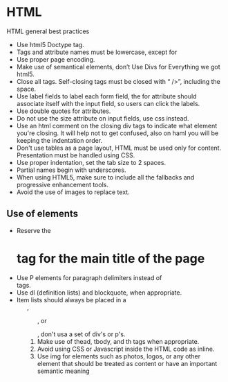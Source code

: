 HTML
========

HTML general best practices

* Use html5 Doctype tag.
* Tags and attribute names must be lowercase, except for <!DOCTYPE html>
* Use proper page encoding.
* Make use of semantical elements, don’t Use Divs for Everything we got html5.
* Close all tags. Self-closing tags must be closed with “ />”, including the space.
* Use label fields to label each form field, the for attribute should associate itself with the input field, so users can click the labels.
* Use double quotes for attributes.
* Do not use the size attribute on input fields, use css instead.
* Use an html comment on the closing div tags to indicate what element you're closing. It will help not to get confused, also on haml you will be keeping the indentation order.
* Don't use tables as a page layout, HTML must be used only for content. Presentation must be handled using CSS.
* Use proper indentation, set the tab size to 2 spaces.
* Partial names begin with underscores.
* When using HTML5, make sure to include all the fallbacks and progressive enhancement tools.
* Avoid the use of images to replace text.



Use of elements
-------

* Reserve the <h1> tag for the main title of the page
* Use P elements for paragraph delimiters instead of <br> tags.
* Use dl (definition lists) and blockquote, when appropriate.
* Item lists should always be placed in a <ul>, <ol>, or <dl>, don't usa a set of div's or p's.
* Make use of thead, tbody, and th tags when appropriate.
* Avoid using CSS or Javascript inside the HTML code as inline.
* Use img for elements such as photos, logos, or any other element that should be treated as content or have an important semantic meaning